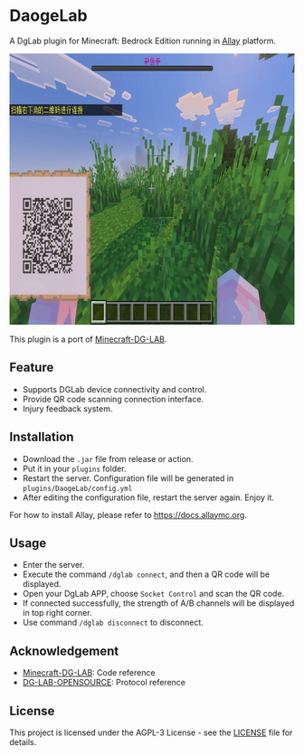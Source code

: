 # DaogeLab

A DgLab plugin for Minecraft: Bedrock Edition running in [Allay](https://github.com/AllayMC/Allay) platform.

<img src="img.png" alt="Logo" width="768" height="480">

This plugin is a port of [Minecraft-DG-LAB](https://github.com/DancingSnow0517/Minecraft-DG-LAB).

## Feature

- Supports DGLab device connectivity and control.
- Provide QR code scanning connection interface.
- Injury feedback system.

## Installation

- Download the `.jar` file from release or action.
- Put it in your `plugins` folder.
- Restart the server. Configuration file will be generated in `plugins/DaogeLab/config.yml`
- After editing the configuration file, restart the server again. Enjoy it.

For how to install Allay, please refer to https://docs.allaymc.org.

## Usage

- Enter the server.
- Execute the command `/dglab connect`, and then a QR code will be displayed.
- Open your DgLab APP, choose `Socket Control` and scan the QR code.
- If connected successfully, the strength of A/B channels will be displayed in top right corner.
- Use command `/dglab disconnect` to disconnect.

## Acknowledgement

- [Minecraft-DG-LAB](https://github.com/DancingSnow0517/Minecraft-DG-LAB): Code reference
- [DG-LAB-OPENSOURCE](https://github.com/DG-LAB-OPENSOURCE/DG-LAB-OPENSOURCE): Protocol reference

## License

This project is licensed under the AGPL-3 License - see the [LICENSE](LICENSE) file for details.